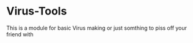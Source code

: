 # Virus-Tools
This is a module for basic Virus making or just somthing to piss off your friend with
